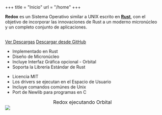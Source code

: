 +++
title = "Inicio"
url = "/home"
+++
<div class="row install-row">
  <div class="col-md-8">
    <p class="pitch">
      <b>Redox</b> es un Sistema Operativo similar a UNIX escrito en <a style="color: inherit;" href="https://www.rust-lang.org/"><b>Rust</b></a>,
      con el objetivo de incorporar las innovaciones de Rust a un moderno micronúcleo y un completo conjunto de aplicaciones.
    </p>
  </div>
  <div class="col-md-4 install-box">
    <br/>
    <a class="btn btn-primary" href="https://github.com/redox-os/redox/releases">Ver Descargas</a>
    <a class="btn btn-default" href="https://github.com/redox-os/redox/">Descargar desde GitHub</a>
  </div>
</div>
<div class="row features">
  <div class="col-md-6">
    <ul class="laundry-list" style="margin-bottom: 0px;">
      <li>Implementado en Rust</li>
      <li>Diseño de Micronúcleo</li>
      <li>Incluye Interfaz Gráfica opcional - Orbital</li>
      <li>Soporta la Librería Estándar de Rust</li>
    </ul>
  </div>
  <div class="col-md-6">
    <ul class="laundry-list">
      <li>Licencia MIT</li>
      <li>Los drivers se ejecutan en el Espacio de Usuario</li>
      <li>Incluye comandos comúnes de Unix</li>
      <li>Port de Newlib para programas en C</li>
    </ul>
  </div>
</div>
<div class="row features">
  <div class="col-sm-12">
    <div style="font-size: 16px; text-align: center;">
      Redox ejecutando Orbital
    </div>
    <a href="https://i.imgur.com/MJqsqYo.png">
      <img class="img-responsive" src="https://i.imgur.com/MJqsqYo.png"/>
    </a>
  </div>
</div>
